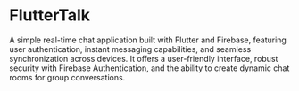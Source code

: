 # FlutterTalk
A simple real-time chat application built with Flutter and Firebase, featuring user authentication, instant messaging capabilities, and seamless synchronization across devices. It offers a user-friendly interface, robust security with Firebase Authentication, and the ability to create dynamic chat rooms for group conversations.
